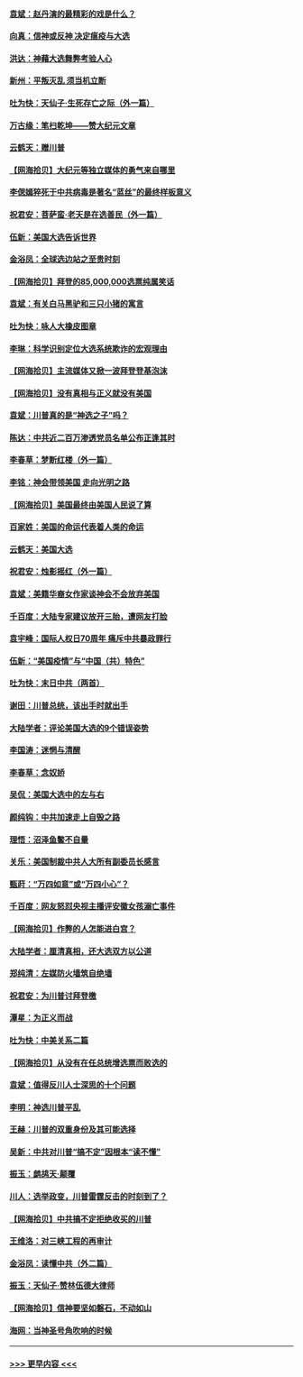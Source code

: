 #### [袁斌：赵丹演的最精彩的戏是什么？](../pages/nsc993/n12633316.md?t=12201902) 
#### [向真：信神或反神 决定瘟疫与大选](../pages/nsc993/n12632710.md?t=12201902) 
#### [洪达：神藉大选舞弊考验人心](../pages/nsc993/n12631962.md?t=12201902) 
#### [新州：平叛灭乱  须当机立断](../pages/nsc993/n12631946.md?t=12201902) 
#### [吐为快：天仙子‧生死存亡之际（外一篇）](../pages/nsc993/n12631927.md?t=12201902) 
#### [万古缘：笔扫乾坤——赞大纪元文章](../pages/nsc993/n12631922.md?t=12201902) 
#### [云鹤天：赠川普](../pages/nsc993/n12631823.md?t=12201902) 
#### [【网海拾贝】大纪元等独立媒体的勇气来自哪里](../pages/nsc993/n12629961.md?t=12201902) 
#### [李偲嫣猝死于中共病毒是著名“蓝丝”的最终样板意义](../pages/nsc993/n12628812.md?t=12201902) 
#### [祝君安：菩萨蛮·老天是在选善民（外一篇）](../pages/nsc993/n12628793.md?t=12201902) 
#### [伍新：美国大选告诉世界](../pages/nsc993/n12628768.md?t=12201902) 
#### [金浴凤：全球选边站之至贵时刻](../pages/nsc993/n12627318.md?t=12201902) 
#### [【网海拾贝】拜登的85,000,000选票纯属笑话](../pages/nsc993/n12626569.md?t=12201902) 
#### [袁斌：有关白马黑驴和三只小猪的寓言](../pages/nsc993/n12626198.md?t=12201902) 
#### [吐为快：咏人大橡皮图章](../pages/nsc993/n12624470.md?t=12201902) 
#### [李琳：科学识别定位大选系统欺诈的宏观理由](../pages/nsc993/n12624340.md?t=12201902) 
#### [【网海拾贝】主流媒体又掀一波拜登登基泡沫](../pages/nsc993/n12624000.md?t=12201902) 
#### [【网海拾贝】没有真相与正义就没有美国](../pages/nsc993/n12621885.md?t=12201902) 
#### [袁斌：川普真的是“神选之子”吗？](../pages/nsc993/n12621749.md?t=12201902) 
#### [陈达：中共近二百万渗透党员名单公布正逢其时](../pages/nsc993/n12620870.md?t=12201902) 
#### [李春草：梦断红楼（外一篇）](../pages/nsc993/n12619122.md?t=12201902) 
#### [李铭：神会带领美国 走向光明之路](../pages/nsc993/n12618584.md?t=12201902) 
#### [【网海拾贝】美国最终由美国人民说了算](../pages/nsc993/n12617255.md?t=12201902) 
#### [百家姓：美国的命运代表着人类的命运](../pages/nsc993/n12615838.md?t=12201902) 
#### [云鹤天：美国大选](../pages/nsc993/n12615994.md?t=12201902) 
#### [祝君安：烛影摇红（外一篇）](../pages/nsc993/n12615975.md?t=12201902) 
#### [袁斌：美籍华裔女作家谈神会不会放弃美国](../pages/nsc993/n12615263.md?t=12201902) 
#### [千百度：大陆专家建议放开三胎，遭网友打脸](../pages/nsc993/n12614456.md?t=12201902) 
#### [袁宇峰：国际人权日70周年 痛斥中共暴政罪行](../pages/nsc993/n12611965.md?t=12201902) 
#### [伍新：“美国疫情”与“中国（共）特色”](../pages/nsc993/n12611463.md?t=12201902) 
#### [吐为快：末日中共（两首）](../pages/nsc993/n12611461.md?t=12201902) 
#### [谢田：川普总统，该出手时就出手](../pages/nsc993/n12610905.md?t=12201902) 
#### [大陆学者：评论美国大选的9个错误姿势](../pages/nsc993/n12609586.md?t=12201902) 
#### [李国涛：迷惘与清醒](../pages/nsc993/n12607532.md?t=12201902) 
#### [李春草：念奴娇](../pages/nsc993/n12607083.md?t=12201902) 
#### [吴侃：美国大选中的左与右](../pages/nsc993/n12607054.md?t=12201902) 
#### [颜纯钩：中共加速走上自毁之路](../pages/nsc993/n12606473.md?t=12201902) 
#### [理悟：沼泽鱼鳖不自量](../pages/nsc993/n12606454.md?t=12201902) 
#### [关乐：美国制裁中共人大所有副委员长感言](../pages/nsc993/n12606442.md?t=12201902) 
#### [甄莳：“万四如意”或“万四小心”？](../pages/nsc993/n12606091.md?t=12201902) 
#### [千百度：网友怒怼央视主播评安徽女孩溺亡事件](../pages/nsc993/n12605370.md?t=12201902) 
#### [【网海拾贝】作弊的人怎能进白宫？](../pages/nsc993/n12603546.md?t=12201902) 
#### [大陆学者：厘清真相，还大选双方以公道](../pages/nsc993/n12603475.md?t=12201902) 
#### [郑纯清：左媒防火墙筑自绝墙](../pages/nsc993/n12602226.md?t=12201902) 
#### [祝君安：为川普讨拜登檄](../pages/nsc993/n12602199.md?t=12201902) 
#### [潭星：为正义而战](../pages/nsc993/n12600926.md?t=12201902) 
#### [吐为快：中美关系二篇](../pages/nsc993/n12600908.md?t=12201902) 
#### [【网海拾贝】从没有在任总统增选票而败选的](../pages/nsc993/n12600435.md?t=12201902) 
#### [袁斌：值得反川人士深思的十个问题](../pages/nsc993/n12600332.md?t=12201902) 
#### [李明：神选川普平乱](../pages/nsc993/n12599751.md?t=12201902) 
#### [王赫：川普的双重身份及其可能选择](../pages/nsc993/n12599723.md?t=12201902) 
#### [吴新：中共对川普“搞不定”因根本“读不懂”](../pages/nsc993/n12599502.md?t=12201902) 
#### [振玉：鹧鸪天‧颠覆](../pages/nsc993/n12599494.md?t=12201902) 
#### [川人：选举政变，川普雷霆反击的时刻到了？](../pages/nsc993/n12599291.md?t=12201902) 
#### [【网海拾贝】中共搞不定拒绝收买的川普](../pages/nsc993/n12598955.md?t=12201902) 
#### [王维洛：对三峡工程的再审计](../pages/nsc993/n12598436.md?t=12201902) 
#### [金浴凤：读懂中共（外二篇）](../pages/nsc993/n12597943.md?t=12201902) 
#### [振玉：天仙子‧赞林伍德大律师](../pages/nsc993/n12597929.md?t=12201902) 
#### [【网海拾贝】信神要坚如磐石，不动如山](../pages/nsc993/n12597901.md?t=12201902) 
#### [海网：当神圣号角吹响的时候](../pages/nsc993/n12595891.md?t=12201902) 

----
#### [ >>> 更早内容 <<< ](../indexes/nsc993-earlier.md)
